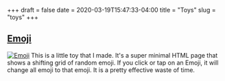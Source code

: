 +++
draft = false
date = 2020-03-19T15:47:33-04:00
title = "Toys"
slug = "toys"
+++

## [Emoji](/emoji.html)
[![Emoji](/assets/emoji-bw.png)](/emoji.html)
This is a little toy that I made. It's a super minimal HTML page that
shows a shifting grid of random emoji. If you click or tap on an
Emoji, it will change all emoji to that emoji. It is a pretty
effective waste of time.
